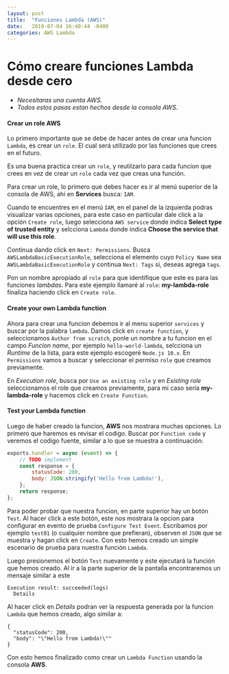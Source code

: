 ```yaml
---
layout: post
title:  "Funciones Lambda (AWS)"
date:   2019-07-04 16:40:44 -0400
categories: AWS Lambda
---
```


# Cómo creare funciones Lambda desde cero

- *Necesitaras una cuenta AWS.*
- *Todos estos pasas estan hechos desde la consola AWS.*

#### __Crear un role AWS__

Lo primero importante que se debe de hacer antes de crear una funcion `Lambda`, es crear un `role`. El cual será utilizado por las funciones que crees en el futuro.

Es una buena practica crear un `role`, y reutilzarlo para cada funcion que crees en vez de crear un `role` cada vez que creas una función.

Para crear un role, lo primero que debes hacer es ir al menú superior de la consola de AWS, ahí en __Services__ busca: `IAM`.

Cuando te encuentres en el menú `IAM`, en el panel de la izquierda podras visualizar varias opciones, para este caso en particular dale click a la opción `Create role`, luego selecciona `AWS service` donde indica __Select type of trusted entity__ y selcciona `Lambda` donde indica __Choose the service that will use this role__.

Continua dando click en `Next: Permissions`. Busca `AWSLambdaBasicExecutionRole`, selecciona el elemento cuyo `Policy Name` sea `AWSLambdaBasicExecutionRole` y  continua `Next: Tags` si, deseas agrega `tags`.

Pon un nombre apropiado al `role` para que identifique que este es para las funciones _lambdas_. Para este ejemplo llamaré al `role`: __my-lambda-role__ finaliza haciendo click en `Create role`.

#### __Create your own Lambda function__

Ahora para crear una funcion debemos ir al menu superior `services` y buscar por la palabra `lambda`. Damos click en `create function`, y seleccionamos `Author from scratch`, ponle un nombre a tu funcion en el campo _Funcion name_, por ejemplo `hello-world-lambda`, selcciona un _Runtime_ de la lista, para este ejemplo escogeré `Node.js 10.x`. En `Permissions` vamos a buscar y seleccionar el permiso `role` que creamos previamente.

En _Execution role_, busca por `Use an existing role` y en _Existing role_ seleccionamos el role que creamos previamente, para mi caso sería __my-lambda-role__ y hacemos click en `Create Function`.

#### __Test your Lambda function__
Luego de haber creado la funcion, __AWS__ nos mostrara muchas opciones. Lo primero que haremos es revisar el codigo. Buscar por `Function code` y veremos el codigo fuente, similar a lo que se muestra a continuación:
```javascript
exports.handler = async (event) => {
    // TODO implement
    const response = {
        statusCode: 200,
        body: JSON.stringify('Hello from Lambda!'),
    };
    return response;
};
```

Para poder probar que nuestra funcion, en parte superior hay un botón `Test`. Al hacer click a este botón, este nos mostrara la opcion para configurar en evento de prueba `Configure Test Event`. Escribamos por ejemplo `test01` (o cualquier nombre que prefieran), observen el `JSON` que se muestra y hagan click en `Create`. Con esto hemos creado un simple escenario de prueba para nuestra función `Lambda`.

Luego presionemos el botón `Test` nuevamente y este ejecutará la función que hemos creado. Al ir a la parte superior de la pantalla encontraremos un mensaje similar a este

```
Execution result: succeeded(logs)
  Details
```

Al hacer click en _Details_ podran ver la respuesta generada por la funcion `Lambda` que hemos creado, algo similar a:

```
{
  "statusCode": 200,
  "body": "\"Hello from Lambda!\""
}
```

Con esto hemos finalizado como crear un `Lambda Function` usando la consola __AWS__.
